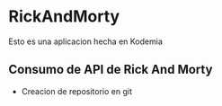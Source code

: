 # RickAndMorty

Esto es una aplicacion hecha en Kodemia

## Consumo de API de Rick And Morty

- Creacion de repositorio en git